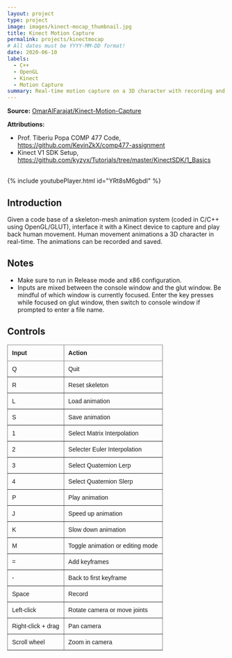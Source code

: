 ```yaml
---
layout: project
type: project
image: images/kinect-mocap_thumbnail.jpg
title: Kinect Motion Capture
permalink: projects/kinectmocap
# All dates must be YYYY-MM-DD format!
date: 2020-06-10
labels:
  - C++
  - OpenGL
  - Kinect
  - Motion Capture
summary: Real-time motion capture on a 3D character with recording and playback.
---
```

**Source:** <a href="https://github.com/OmarAlFarajat/Kinect-Motion-Capture"><i class="large github icon"></i>OmarAlFarajat/Kinect-Motion-Capture</a>  

**Attributions:**
- Prof. Tiberiu Popa COMP 477 Code, https://github.com/KevinZkX/comp477-assignment  
- Kinect V1 SDK Setup, https://github.com/kyzyx/Tutorials/tree/master/KinectSDK/1_Basics  

<br>
{% include youtubePlayer.html id="YRt8sM6gbdI" %}  
<br>

## Introduction
Given a code base of a skeleton-mesh animation system (coded in C/C++ using OpenGL/GLUT), interface it with a Kinect device to capture and play back human movement. Human movement animations a 3D character in real-time. The animations can be recorded and saved. 

## Notes
- Make sure to run in Release mode and x86 configuration.
- Inputs are mixed between the console window and the glut window. Be mindful of which window is currently focused. Enter the key presses while focused on glut window, then switch to console window if prompted to enter a file name.

## Controls
<style type="text/css">
.tg  {border-collapse:collapse;border-spacing:0;}
.tg td{border-color:black;border-style:solid;border-width:1px;font-family:Arial, sans-serif;font-size:14px;
  overflow:hidden;padding:10px 10px;word-break:normal;}
.tg th{border-color:black;border-style:solid;border-width:1px;font-family:Arial, sans-serif;font-size:14px;
  font-weight:normal;overflow:hidden;padding:10px 10px;word-break:normal;}
.tg .tg-fymr{border-color:inherit;font-weight:bold;text-align:left;vertical-align:top}
.tg .tg-0pky{border-color:inherit;text-align:left;vertical-align:top}
</style>
<table class="tg">
<thead>
  <tr>
    <th class="tg-fymr">Input</th>
    <th class="tg-fymr">Action</th>
  </tr>
</thead>
<tbody>
  <tr>
    <td class="tg-0pky">Q</td>
    <td class="tg-0pky">Quit</td>
  </tr>
  <tr>
    <td class="tg-0pky">R</td>
    <td class="tg-0pky">Reset skeleton</td>
  </tr>
  <tr>
    <td class="tg-0pky">L</td>
    <td class="tg-0pky">Load animation</td>
  </tr>
  <tr>
    <td class="tg-0pky">S</td>
    <td class="tg-0pky">Save animation</td>
  </tr>
  <tr>
    <td class="tg-0pky">1</td>
    <td class="tg-0pky">Select Matrix Interpolation</td>
  </tr>
  <tr>
    <td class="tg-0pky">2</td>
    <td class="tg-0pky">Selecter Euler Interpolation</td>
  </tr>
  <tr>
    <td class="tg-0pky">3</td>
    <td class="tg-0pky">Select Quaternion Lerp</td>
  </tr>
  <tr>
    <td class="tg-0pky">4</td>
    <td class="tg-0pky">Select Quaternion Slerp</td>
  </tr>
  <tr>
    <td class="tg-0pky">P</td>
    <td class="tg-0pky">Play animation</td>
  </tr>
  <tr>
    <td class="tg-0pky">J</td>
    <td class="tg-0pky">Speed up animation</td>
  </tr>
  <tr>
    <td class="tg-0pky">K</td>
    <td class="tg-0pky">Slow down animation</td>
  </tr>
  <tr>
    <td class="tg-0pky">M</td>
    <td class="tg-0pky">Toggle animation or editing mode</td>
  </tr>
  <tr>
    <td class="tg-0pky">=</td>
    <td class="tg-0pky">Add keyframes</td>
  </tr>
  <tr>
    <td class="tg-0pky">-</td>
    <td class="tg-0pky">Back to first keyframe</td>
  </tr>
  <tr>
    <td class="tg-0pky">Space</td>
    <td class="tg-0pky">Record</td>
  </tr>
  <tr>
    <td class="tg-0pky">Left-click</td>
    <td class="tg-0pky">Rotate camera or move joints</td>
  </tr>
  <tr>
    <td class="tg-0pky">Right-click + drag</td>
    <td class="tg-0pky">Pan camera</td>
  </tr>
  <tr>
    <td class="tg-0pky">Scroll wheel</td>
    <td class="tg-0pky">Zoom in camera</td>
  </tr>
</tbody>
</table>